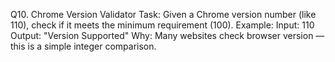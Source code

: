 Q10. Chrome Version Validator
Task:
Given a Chrome version number (like 110), check if it meets the minimum requirement (100).
Example:
Input: 110
Output: "Version Supported"
Why: Many websites check browser version — this is a simple integer comparison.